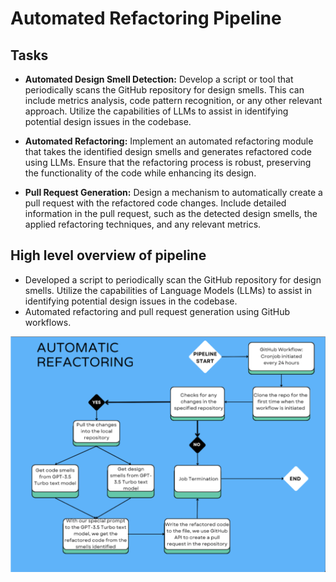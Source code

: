 # Automated Refactoring Pipeline

## Tasks

- **Automated Design Smell Detection:** Develop a script or tool that
periodically scans the GitHub repository for design smells. This can include
metrics analysis, code pattern recognition, or any other relevant approach.
Utilize the capabilities of LLMs to assist in identifying potential design
issues in the codebase.

- **Automated Refactoring:** Implement an automated refactoring module that
takes the identified design smells and generates refactored code using LLMs.
Ensure that the refactoring process is robust, preserving the functionality of
the code while enhancing its design.

- **Pull Request Generation:** Design a mechanism to automatically create a
pull request with the refactored code changes.
Include detailed information in the pull request, such as the detected design
smells, the applied refactoring techniques, and any relevant metrics.

## High level overview of pipeline

- Developed a script to periodically scan the GitHub repository for design smells. Utilize the capabilities of Language Models (LLMs) to assist in identifying potential design issues in the codebase.
- Automated refactoring and pull request generation using GitHub workflows.

![Automated Refactoring Pipeline](../images/Automated-Refactoring.png)
